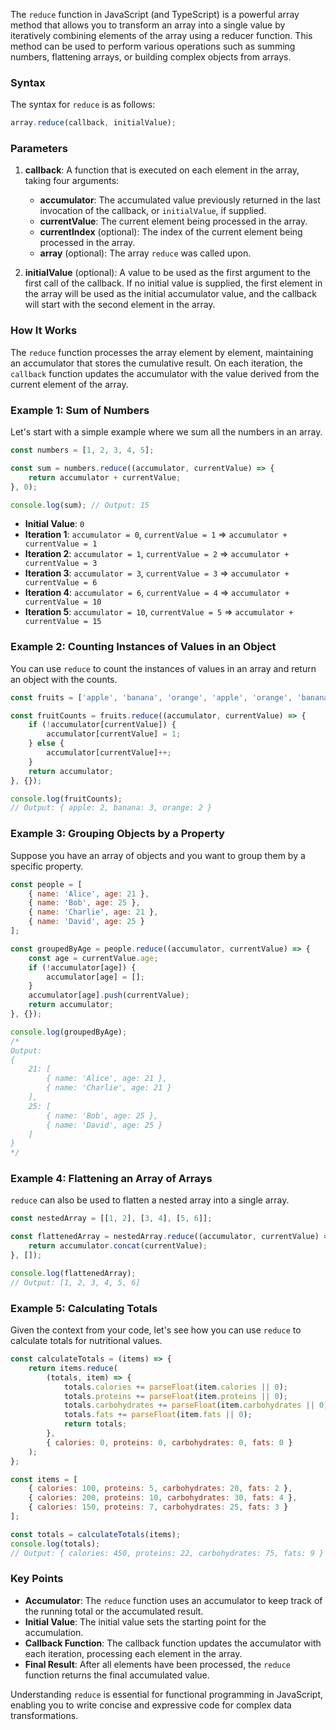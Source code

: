The `reduce` function in JavaScript (and TypeScript) is a powerful array method that allows you to transform an array into a single value by iteratively combining elements of the array using a reducer function. This method can be used to perform various operations such as summing numbers, flattening arrays, or building complex objects from arrays.

### Syntax

The syntax for `reduce` is as follows:

```javascript
array.reduce(callback, initialValue);
```

### Parameters

1. **callback**: A function that is executed on each element in the array, taking four arguments:
   - **accumulator**: The accumulated value previously returned in the last invocation of the callback, or `initialValue`, if supplied.
   - **currentValue**: The current element being processed in the array.
   - **currentIndex** (optional): The index of the current element being processed in the array.
   - **array** (optional): The array `reduce` was called upon.

2. **initialValue** (optional): A value to be used as the first argument to the first call of the callback. If no initial value is supplied, the first element in the array will be used as the initial accumulator value, and the callback will start with the second element in the array.

### How It Works

The `reduce` function processes the array element by element, maintaining an accumulator that stores the cumulative result. On each iteration, the `callback` function updates the accumulator with the value derived from the current element of the array.

### Example 1: Sum of Numbers

Let's start with a simple example where we sum all the numbers in an array.

```javascript
const numbers = [1, 2, 3, 4, 5];

const sum = numbers.reduce((accumulator, currentValue) => {
    return accumulator + currentValue;
}, 0);

console.log(sum); // Output: 15
```

- **Initial Value**: `0`
- **Iteration 1**: `accumulator = 0`, `currentValue = 1` => `accumulator + currentValue = 1`
- **Iteration 2**: `accumulator = 1`, `currentValue = 2` => `accumulator + currentValue = 3`
- **Iteration 3**: `accumulator = 3`, `currentValue = 3` => `accumulator + currentValue = 6`
- **Iteration 4**: `accumulator = 6`, `currentValue = 4` => `accumulator + currentValue = 10`
- **Iteration 5**: `accumulator = 10`, `currentValue = 5` => `accumulator + currentValue = 15`

### Example 2: Counting Instances of Values in an Object

You can use `reduce` to count the instances of values in an array and return an object with the counts.

```javascript
const fruits = ['apple', 'banana', 'orange', 'apple', 'orange', 'banana', 'banana'];

const fruitCounts = fruits.reduce((accumulator, currentValue) => {
    if (!accumulator[currentValue]) {
        accumulator[currentValue] = 1;
    } else {
        accumulator[currentValue]++;
    }
    return accumulator;
}, {});

console.log(fruitCounts); 
// Output: { apple: 2, banana: 3, orange: 2 }
```

### Example 3: Grouping Objects by a Property

Suppose you have an array of objects and you want to group them by a specific property.

```javascript
const people = [
    { name: 'Alice', age: 21 },
    { name: 'Bob', age: 25 },
    { name: 'Charlie', age: 21 },
    { name: 'David', age: 25 }
];

const groupedByAge = people.reduce((accumulator, currentValue) => {
    const age = currentValue.age;
    if (!accumulator[age]) {
        accumulator[age] = [];
    }
    accumulator[age].push(currentValue);
    return accumulator;
}, {});

console.log(groupedByAge);
/*
Output:
{
    21: [
        { name: 'Alice', age: 21 },
        { name: 'Charlie', age: 21 }
    ],
    25: [
        { name: 'Bob', age: 25 },
        { name: 'David', age: 25 }
    ]
}
*/
```

### Example 4: Flattening an Array of Arrays

`reduce` can also be used to flatten a nested array into a single array.

```javascript
const nestedArray = [[1, 2], [3, 4], [5, 6]];

const flattenedArray = nestedArray.reduce((accumulator, currentValue) => {
    return accumulator.concat(currentValue);
}, []);

console.log(flattenedArray); 
// Output: [1, 2, 3, 4, 5, 6]
```

### Example 5: Calculating Totals

Given the context from your code, let's see how you can use `reduce` to calculate totals for nutritional values.

```javascript
const calculateTotals = (items) => {
    return items.reduce(
        (totals, item) => {
            totals.calories += parseFloat(item.calories || 0);
            totals.proteins += parseFloat(item.proteins || 0);
            totals.carbohydrates += parseFloat(item.carbohydrates || 0);
            totals.fats += parseFloat(item.fats || 0);
            return totals;
        },
        { calories: 0, proteins: 0, carbohydrates: 0, fats: 0 }
    );
};

const items = [
    { calories: 100, proteins: 5, carbohydrates: 20, fats: 2 },
    { calories: 200, proteins: 10, carbohydrates: 30, fats: 4 },
    { calories: 150, proteins: 7, carbohydrates: 25, fats: 3 }
];

const totals = calculateTotals(items);
console.log(totals);
// Output: { calories: 450, proteins: 22, carbohydrates: 75, fats: 9 }
```

### Key Points

- **Accumulator**: The `reduce` function uses an accumulator to keep track of the running total or the accumulated result.
- **Initial Value**: The initial value sets the starting point for the accumulation.
- **Callback Function**: The callback function updates the accumulator with each iteration, processing each element in the array.
- **Final Result**: After all elements have been processed, the `reduce` function returns the final accumulated value.

Understanding `reduce` is essential for functional programming in JavaScript, enabling you to write concise and expressive code for complex data transformations.